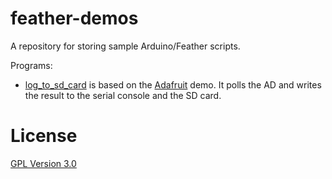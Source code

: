 # feather-demos #

A repository for storing sample Arduino/Feather scripts.

Programs:

 * [log_to_sd_card](https://github.com/apl-uwb-power-muling/feather-demos/tree/master/log_to_sd_card) is based on the [Adafruit](https://learn.adafruit.com/adafruit-feather-m0-adalogger/using-the-sd-card) demo.   It polls the AD and writes the result to the serial console and the SD card.


# License

[GPL Version 3.0](LICENSE.md)

